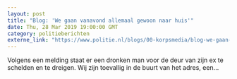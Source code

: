 ```yaml
---
layout: post
title: "Blog: 'We gaan vanavond allemaal gewoon naar huis'"
date: Thu, 28 Mar 2019 19:00:00 GMT
category: politieberichten
externe_link: "https://www.politie.nl/blogs/00-korpsmedia/blog-we-gaan-vanavond-allemaal-gewoon-naar-huis.html"
---
```


Volgens een melding staat er een dronken man voor de deur van zijn ex te schelden en te dreigen. Wij zijn toevallig in de buurt van het adres, een...
